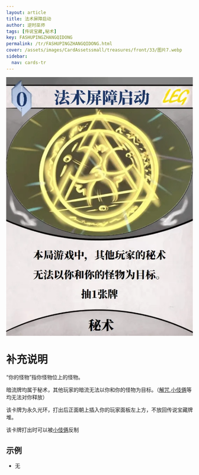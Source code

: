 ```yaml
---
layout: article
title: 法术屏障启动
author: 逆时巫师
tags: [传说宝藏,秘术]
key: FASHUPINGZHANGQIDONG
permalink: /tr/FASHUPINGZHANGQIDONG.html
cover: /assets/images/CardAssetssmall/treasures/front/33/图片7.webp
sidebar:
  nav: cards-tr
---
```

![](/assets/images/CardAssets/treasures/front/33/图片7.webp)

# 补充说明
“你的怪物”指你怪物位上的怪物。

暗流牌均属于秘术，其他玩家的暗流无法以你和你的怪物为目标。（[解咒](/tr/JIEZHOU.html),[小伎俩](/tr/XIAOJILIANG.html)等均无法对你释放）

该卡牌为永久光环，打出后正面朝上插入你的玩家面板左上方，不放回传说宝藏牌堆。

该卡牌打出时可以被[小伎俩](/tr/XIAOJILIANG.html)反制
## 示例
* 无